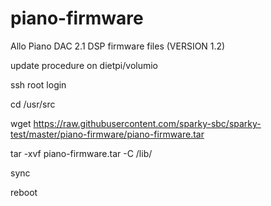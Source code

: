# piano-firmware
Allo Piano DAC 2.1 DSP firmware files (VERSION 1.2)

update procedure on dietpi/volumio

ssh root login

cd /usr/src

wget https://raw.githubusercontent.com/sparky-sbc/sparky-test/master/piano-firmware/piano-firmware.tar

tar -xvf piano-firmware.tar -C /lib/

sync

reboot
